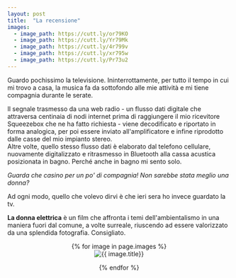 ```yaml
---
layout: post
title:  "La recensione"
images:
  - image_path: https://cutt.ly/or79KO
  - image_path: https://cutt.ly/Yr79Mk
  - image_path: https://cutt.ly/4r799v
  - image_path: https://cutt.ly/xr795w
  - image_path: https://cutt.ly/Pr73u2
---
```

Guardo pochissimo la televisione. Ininterrottamente, per tutto il tempo in cui mi trovo a casa, la musica fa da sottofondo alle mie attività e mi tiene compagnia durante le serate.  

Il segnale trasmesso da una web radio - un flusso dati digitale che attraversa centinaia di nodi internet prima di raggiungere il mio ricevitore Squeezebox che ne ha fatto richiesta - viene decodificato e riportato in forma analogica, per poi essere inviato all'amplificatore e infine riprodotto dalle casse del mio impianto stereo.  
Altre volte, quello stesso flusso dati è elaborato dal telefono cellulare, nuovamente digitalizzato e ritrasmesso in Bluetooth alla cassa acustica posizionata in bagno. Perché anche in bagno mi sento solo.  

*Guarda che casino per un po' di compagnia! Non sarebbe stata meglio una donna?*  

Ad ogni modo, quello che volevo dirvi è che ieri sera ho invece guardato la tv.  

**La donna elettrica** è un film che affronta i temi dell'ambientalismo in una maniera fuori dal comune, a volte surreale, riuscendo ad essere valorizzato da una splendida fotografia. Consigliato.

<center>
{% for image in page.images %}
  <div class="collection">
	<img src="{{ image.image_path }}" alt="{{ image.title}}"/>
	<p></p>
  </div>
{% endfor %}
</center>
